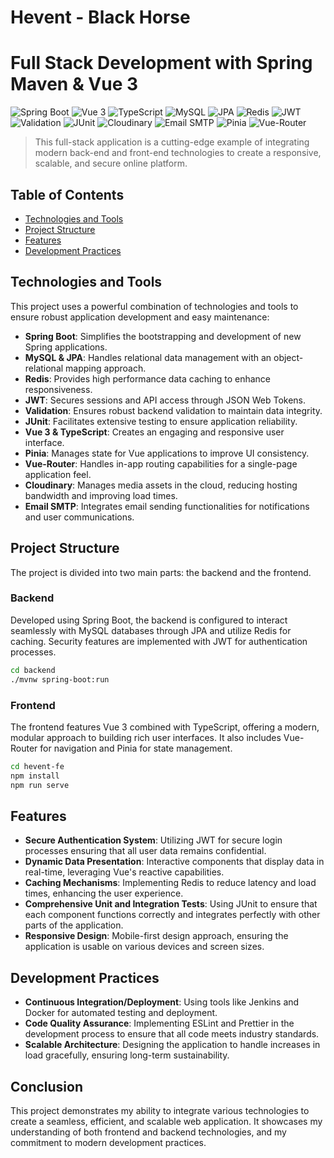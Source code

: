 # Hevent - Black Horse

# Full Stack Development with Spring Maven & Vue 3

![Spring Boot](https://img.shields.io/badge/Spring_Boot-3.0-brightgreen.svg)
![Vue 3](https://img.shields.io/badge/Vue_3-3.2.x-brightgreen.svg)
![TypeScript](https://img.shields.io/badge/TypeScript-4.1-blue.svg)
![MySQL](https://img.shields.io/badge/MySQL-8.0-blue.svg)
![JPA](https://img.shields.io/badge/JPA-2.2-blue.svg)
![Redis](https://img.shields.io/badge/Redis-6.0-red.svg)
![JWT](https://img.shields.io/badge/JWT-Security-orange.svg)
![Validation](https://img.shields.io/badge/Validation-2.0-lightgrey.svg)
![JUnit](https://img.shields.io/badge/JUnit-5-orange.svg)
![Cloudinary](https://img.shields.io/badge/Cloudinary-Image_Management-yellowgreen.svg)
![Email SMTP](https://img.shields.io/badge/Email_SMTP-Integration-lightgrey.svg)
![Pinia](https://img.shields.io/badge/Pinia-State_Management-ff69b4.svg)
![Vue-Router](https://img.shields.io/badge/Vue_Router-4.0-lightgrey.svg)

> This full-stack application is a cutting-edge example of integrating modern back-end and front-end technologies to create a responsive, scalable, and secure online platform.

## Table of Contents

- [Technologies and Tools](#technologies-and-tools)
- [Project Structure](#project-structure)
- [Features](#features)
- [Development Practices](#development-practices)

## Technologies and Tools

This project uses a powerful combination of technologies and tools to ensure robust application development and easy maintenance:

- **Spring Boot**: Simplifies the bootstrapping and development of new Spring applications.
- **MySQL & JPA**: Handles relational data management with an object-relational mapping approach.
- **Redis**: Provides high performance data caching to enhance responsiveness.
- **JWT**: Secures sessions and API access through JSON Web Tokens.
- **Validation**: Ensures robust backend validation to maintain data integrity.
- **JUnit**: Facilitates extensive testing to ensure application reliability.
- **Vue 3 & TypeScript**: Creates an engaging and responsive user interface.
- **Pinia**: Manages state for Vue applications to improve UI consistency.
- **Vue-Router**: Handles in-app routing capabilities for a single-page application feel.
- **Cloudinary**: Manages media assets in the cloud, reducing hosting bandwidth and improving load times.
- **Email SMTP**: Integrates email sending functionalities for notifications and user communications.

## Project Structure

The project is divided into two main parts: the backend and the frontend.

### Backend

Developed using Spring Boot, the backend is configured to interact seamlessly with MySQL databases through JPA and utilize Redis for caching. Security features are implemented with JWT for authentication processes.

```bash
cd backend
./mvnw spring-boot:run
```

### Frontend

The frontend features Vue 3 combined with TypeScript, offering a modern, modular approach to building rich user interfaces. It also includes Vue-Router for navigation and Pinia for state management.

```bash
cd hevent-fe
npm install
npm run serve
```

## Features

- **Secure Authentication System**: Utilizing JWT for secure login processes ensuring that all user data remains confidential.
- **Dynamic Data Presentation**: Interactive components that display data in real-time, leveraging Vue's reactive capabilities.
- **Caching Mechanisms**: Implementing Redis to reduce latency and load times, enhancing the user experience.
- **Comprehensive Unit and Integration Tests**: Using JUnit to ensure that each component functions correctly and integrates perfectly with other parts of the application.
- **Responsive Design**: Mobile-first design approach, ensuring the application is usable on various devices and screen sizes.

## Development Practices

- **Continuous Integration/Deployment**: Using tools like Jenkins and Docker for automated testing and deployment.
- **Code Quality Assurance**: Implementing ESLint and Prettier in the development process to ensure that all code meets industry standards.
- **Scalable Architecture**: Designing the application to handle increases in load gracefully, ensuring long-term sustainability.

## Conclusion

This project demonstrates my ability to integrate various technologies to create a seamless, efficient, and scalable web application. It showcases my understanding of both frontend and backend technologies, and my commitment to modern development practices.
